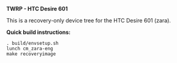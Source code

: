 **TWRP - HTC Desire 601**

This is a recovery-only device tree for the HTC Desire 601 (zara).

**Quick build instructions:**

    . build/envsetup.sh
    lunch cm_zara-eng
    make recoveryimage
